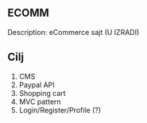 ## ECOMM
Description: eCommerce sajt (U IZRADI)
## Cilj 
1. CMS
2. Paypal API
3. Shopping cart
4. MVC pattern
5. Login/Register/Profile (?)


